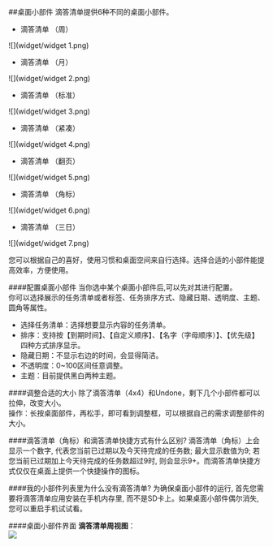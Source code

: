 ##桌面小部件
滴答清单提供6种不同的桌面小部件。
* 滴答清单 （周）

![](widget/widget 1.png)

* 滴答清单 （月）

![](widget/widget 2.png)

* 滴答清单 （标准）

![](widget/widget 3.png) 

* 滴答清单 （紧凑）

![](widget/widget 4.png) 

* 滴答清单 （翻页）
 
![](widget/widget 5.png)

* 滴答清单 （角标）

![](widget/widget 6.png)

* 滴答清单 （三日）

![](widget/widget 7.png)

您可以根据自己的喜好，使用习惯和桌面空间来自行选择。选择合适的小部件能提高效率，方便使用。

####配置桌面小部件
当你选中某个桌面小部件后,可以先对其进行配置。
<br>你可以选择展示的任务清单或者标签、任务排序方式、隐藏日期、透明度、主题、圆角等属性。
* 选择任务清单：选择想要显示内容的任务清单。
* 排序：支持按【到期时间】、【自定义顺序】、【名字（字母顺序）】、【优先级】四种方式排序显示。
* 隐藏日期：不显示右边的时间，会显得简洁。
* 不透明度：0~100区间任意调整。
* 主题：目前提供黑白两种主题。

####调整合适的大小
除了滴答清单（4x4）和Undone，剩下几个小部件都可以拉伸，改变大小。
<br>操作：长按桌面部件，再松手，即可看到调整框，可以根据自己的需求调整部件的大小。

####滴答清单（角标）和滴答清单快捷方式有什么区别?
滴答清单（角标）上会显示一个数字, 代表您当前已过期以及今天待完成的任务数; 最大显示数值为9; 若您当前已过期加上今天待完成的任务数超过9时, 则会显示9+。而滴答清单快捷方式仅仅在桌面上提供一个快捷操作的图标。

####我的小部件列表里为什么没有滴答清单?
为确保桌面小部件的运行, 首先您需要将滴答清单应用安装在手机内存里, 而不是SD卡上。如果桌面小部件偶尔消失, 您可以重启手机试试看。

####桌面小部件界面
**滴答清单周视图**：<br >
![](android-widget.png)